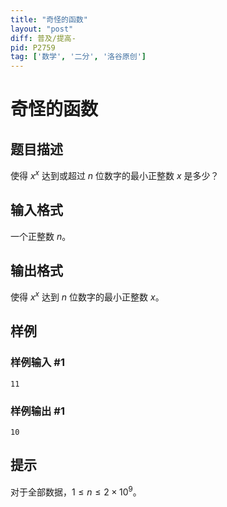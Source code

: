 ```yaml
---
title: "奇怪的函数"
layout: "post"
diff: 普及/提高-
pid: P2759
tag: ['数学', '二分', '洛谷原创']
---
```

# 奇怪的函数
## 题目描述

使得 $x^x$ 达到或超过 $n$ 位数字的最小正整数 $x$ 是多少？

## 输入格式

一个正整数 $n$。

## 输出格式

使得 $x^x$ 达到 $n$ 位数字的最小正整数 $x$。

## 样例

### 样例输入 #1
```
11
```
### 样例输出 #1
```
10
```
## 提示

对于全部数据，$1\le n\le 2\times 10^9$。


